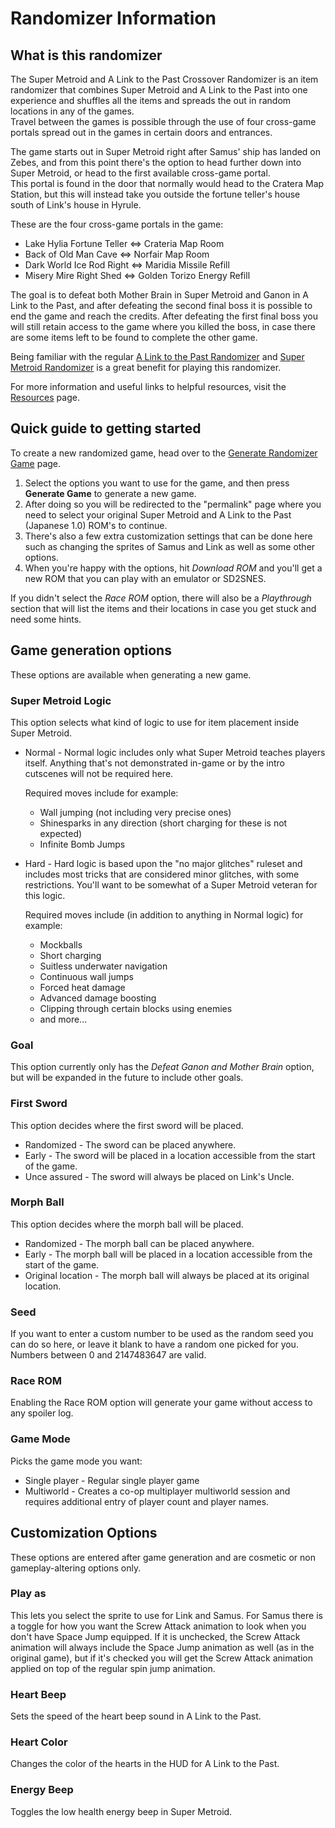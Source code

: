 ﻿# Randomizer Information

## What is this randomizer
The Super Metroid and A Link to the Past Crossover Randomizer is an item randomizer that combines Super Metroid and A Link to the Past into one experience and shuffles all the items and spreads the out in random locations in any of the games.  
Travel between the games is possible through the use of four cross-game portals spread out in the games in certain doors and entrances.

The game starts out in Super Metroid right after Samus' ship has landed on Zebes, and from this point there's the option to head further down into Super Metroid, or head to the first available cross-game portal.  
This portal is found in the door that normally would head to the Cratera Map Station, but this will instead take you outside the fortune teller's house south of Link's house in Hyrule.

These are the four cross-game portals in the game:
* Lake Hylia Fortune Teller ⇔ Crateria Map Room
* Back of Old Man Cave ⇔ Norfair Map Room
* Dark World Ice Rod Right ⇔ Maridia Missile Refill
* Misery Mire Right Shed ⇔ Golden Torizo Energy Refill

The goal is to defeat both Mother Brain in Super Metroid and Ganon in A Link to the Past, and after defeating the second final boss it is possible to end the game and reach the credits.
After defeating the first final boss you will still retain access to the game where you killed the boss, in case there are some items left to be found to complete the other game.

Being familiar with the regular [A Link to the Past Randomizer](https://alttpr.com/) and [Super Metroid Randomizer](https://sm.samus.link/) is a great benefit for playing this randomizer.

For more information and useful links to helpful resources, visit the [Resources](/resources) page.

## Quick guide to getting started
To create a new randomized game, head over to the [Generate Randomizer Game](/configure/smz3) page.

1. Select the options you want to use for the game, and then press **Generate Game** to generate a new game.
2. After doing so you will be redirected to the "permalink" page where you need to select your original Super Metroid and A Link to the Past (Japanese 1.0) ROM's to continue.
3. There's also a few extra customization settings that can be done here such as changing the sprites of Samus and Link as well as some other options.
4. When you're happy with the options, hit *Download ROM* and you'll get a new ROM that you can play with an emulator or SD2SNES.

If you didn't select the *Race ROM* option, there will also be a *Playthrough* section that will list the items and their locations in case you get stuck and need some hints.

## Game generation options
These options are available when generating a new game.

### Super Metroid Logic
This option selects what kind of logic to use for item placement inside Super Metroid.
* Normal - Normal logic includes only what Super Metroid teaches players itself. Anything that's not demonstrated in-game or by the intro cutscenes will not be required here.
  
  Required moves include for example:
    * Wall jumping (not including very precise ones)
    * Shinesparks in any direction (short charging for these is not expected)
    * Infinite Bomb Jumps
* Hard - Hard logic is based upon the "no major glitches" ruleset and includes most tricks that are considered minor glitches, with some restrictions.
  You'll want to be somewhat of a Super Metroid veteran for this logic.
  
  Required moves include (in addition to anything in Normal logic) for example:
    * Mockballs
    * Short charging
    * Suitless underwater navigation
    * Continuous wall jumps
    * Forced heat damage
    * Advanced damage boosting
    * Clipping through certain blocks using enemies
    * and more...

### Goal
This option currently only has the *Defeat Ganon and Mother Brain* option, but will be expanded in the future to include other goals.

### First Sword
This option decides where the first sword will be placed.
* Randomized - The sword can be placed anywhere.
* Early - The sword will be placed in a location accessible from the start of the game.
* Unce assured - The sword will always be placed on Link's Uncle.

### Morph Ball
This option decides where the morph ball will be placed.
* Randomized - The morph ball can be placed anywhere.
* Early - The morph ball will be placed in a location accessible from the start of the game.
* Original location - The morph ball will always be placed at its original location.

### Seed
If you want to enter a custom number to be used as the random seed you can do so here, or leave it blank to have a random one picked for you.  
Numbers between 0 and 2147483647 are valid.

### Race ROM
Enabling the Race ROM option will generate your game without access to any spoiler log.

### Game Mode
Picks the game mode you want:
* Single player - Regular single player game
* Multiworld - Creates a co-op multiplayer multiworld session and requires additional entry of player count and player names.


## Customization Options
These options are entered after game generation and are cosmetic or non gameplay-altering options only.

### Play as
This lets you select the sprite to use for Link and Samus.
For Samus there is a toggle for how you want the Screw Attack animation to look when you don't have Space Jump equipped. 
If it is unchecked, the Screw Attack animation will always include the Space Jump animation as well (as in the original game), but if it's checked you will get the Screw Attack animation applied on top of the regular spin jump animation.

### Heart Beep
Sets the speed of the heart beep sound in A Link to the Past.

### Heart Color
Changes the color of the hearts in the HUD for A Link to the Past.

### Energy Beep
Toggles the low health energy beep in Super Metroid.
